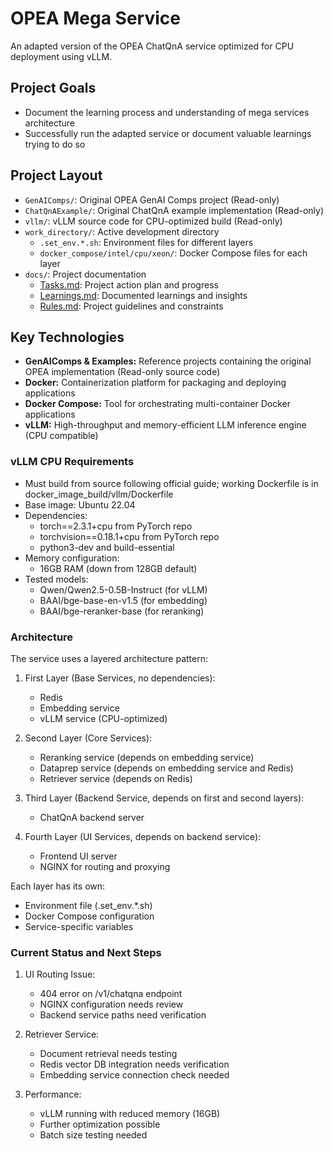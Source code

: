 # OPEA Mega Service

An adapted version of the OPEA ChatQnA service optimized for CPU deployment using vLLM.

## Project Goals
* Document the learning process and understanding of mega services architecture
* Successfully run the adapted service or document valuable learnings trying to do so

## Project Layout

*   `GenAIComps/`: Original OPEA GenAI Comps project (Read-only)
*   `ChatQnAExample/`: Original ChatQnA example implementation (Read-only)
*   `vllm/`: vLLM source code for CPU-optimized build (Read-only)
*   `work_directory/`: Active development directory
    - `.set_env.*.sh`: Environment files for different layers
    - `docker_compose/intel/cpu/xeon/`: Docker Compose files for each layer
*   `docs/`: Project documentation
    - [Tasks.md](docs/Tasks.md): Project action plan and progress
    - [Learnings.md](docs/Learnings.md): Documented learnings and insights
    - [Rules.md](docs/Rules.md): Project guidelines and constraints

## Key Technologies

* **GenAIComps & Examples:** Reference projects containing the original OPEA implementation (Read-only source code)
* **Docker:** Containerization platform for packaging and deploying applications
* **Docker Compose:** Tool for orchestrating multi-container Docker applications
* **vLLM:** High-throughput and memory-efficient LLM inference engine (CPU compatible)

### vLLM CPU Requirements
- Must build from source following official guide; working Dockerfile is in docker_image_build/vllm/Dockerfile
- Base image: Ubuntu 22.04
- Dependencies:
  - torch==2.3.1+cpu from PyTorch repo
  - torchvision==0.18.1+cpu from PyTorch repo
  - python3-dev and build-essential
- Memory configuration:
  - 16GB RAM (down from 128GB default)
- Tested models:
  - Qwen/Qwen2.5-0.5B-Instruct (for vLLM)
  - BAAI/bge-base-en-v1.5 (for embedding)
  - BAAI/bge-reranker-base (for reranking)

### Architecture
The service uses a layered architecture pattern:

1. First Layer (Base Services, no dependencies):
   - Redis
   - Embedding service
   - vLLM service (CPU-optimized)

2. Second Layer (Core Services):
   - Reranking service (depends on embedding service)
   - Dataprep service (depends on embedding service and Redis)
   - Retriever service (depends on Redis)

3. Third Layer (Backend Service, depends on first and second layers):
   - ChatQnA backend server

4. Fourth Layer (UI Services, depends on backend service):
   - Frontend UI server
   - NGINX for routing and proxying

Each layer has its own:
- Environment file (.set_env.*.sh)
- Docker Compose configuration
- Service-specific variables

### Current Status and Next Steps

1. UI Routing Issue:
   - 404 error on /v1/chatqna endpoint
   - NGINX configuration needs review
   - Backend service paths need verification

2. Retriever Service:
   - Document retrieval needs testing
   - Redis vector DB integration needs verification
   - Embedding service connection check needed

3. Performance:
   - vLLM running with reduced memory (16GB)
   - Further optimization possible
   - Batch size testing needed